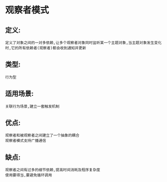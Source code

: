 # 观察者模式

## 定义:

    定义了对象之间的一对多依赖,让多个观察者对象同时监听某一个主题对象,当主题对象发生变化时,它的所有依赖者(观察者)都会收到通知并更新

## 类型:

    行为型
    
## 适用场景:

    关联行为场景,建立一套触发机制
    
## 优点:

    观察者和被观察者之间建立了一个抽象的耦合
    观察者模式支持广播通信
    
## 缺点:

    观察者之间有过多的细节依赖,提高时间消耗及程序复杂度
    使用要得当,要避免循环调用

